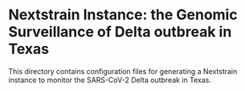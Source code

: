 # Nextstrain Instance: the Genomic Surveillance of Delta outbreak in Texas

This directory contains configuration files for generating a Nextstrain instance to monitor the SARS-CoV-2 Delta outbreak in Texas.
